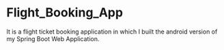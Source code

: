 # Flight_Booking_App
It is a flight ticket booking application in which I built the android version of my Spring Boot Web Application. 
